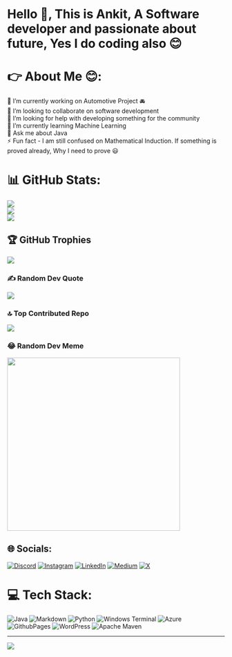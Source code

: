 # Hello 👋, This is Ankit, A Software developer and passionate about future, Yes I do coding also 😊



<!--
**SudegoraAnkit/SudegoraAnkit** is a ✨ _special_ ✨ repository because its `README.md` (this file) appears on your GitHub profile.

Here are some ideas to get you started:

- 🔭 I’m currently working on ...
- 🌱 I’m currently learning ...
- 👯 I’m looking to collaborate on ...
- 🤔 I’m looking for help with ...
- 💬 Ask me about ...
- 📫 How to reach me: ...
- 😄 Pronouns: ...
- ⚡ Fun fact: ...
-->

# 👉 About Me 😊:
🔭 I’m currently working on Automotive Project 🚘<br>👯 I’m looking to collaborate on software development<br>🤝 I’m looking for help with developing something for the community<br>🌱 I’m currently learning Machine Learning <br>💬 Ask me about Java<br>⚡ Fun fact - I am still confused on Mathematical Induction. If something is proved already, Why I need to prove 😃



# 📊 GitHub Stats:
![](https://github-readme-stats.vercel.app/api?username=SudegoraAnkit&theme=dark&hide_border=false&include_all_commits=true&count_private=true)<br/>
![](https://github-readme-streak-stats.herokuapp.com/?user=SudegoraAnkit&theme=dark&hide_border=false)<br/>
![](https://github-readme-stats.vercel.app/api/top-langs/?username=SudegoraAnkit&theme=dark&hide_border=false&include_all_commits=true&count_private=true&layout=compact)

## 🏆 GitHub Trophies
![](https://github-profile-trophy.vercel.app/?username=SudegoraAnkit&theme=radical&no-frame=false&no-bg=false&margin-w=4)

### ✍️ Random Dev Quote
![](https://quotes-github-readme.vercel.app/api?type=vetical&theme=radical)

### 🔝 Top Contributed Repo
![](https://github-contributor-stats.vercel.app/api?username=SudegoraAnkit&limit=5&theme=dark_dimmed&combine_all_yearly_contributions=true)

### 😂 Random Dev Meme
<img src='https://randommeme-five.vercel.app/' style="height: 400px;"/>

## 🌐 Socials:
[![Discord](https://img.shields.io/badge/Discord-%237289DA.svg?logo=discord&logoColor=white)](https://discord.com/channels/@me/1217879670289334343) [![Instagram](https://img.shields.io/badge/Instagram-%23E4405F.svg?logo=Instagram&logoColor=white)](https://instagram.com/ankitsudegora) [![LinkedIn](https://img.shields.io/badge/LinkedIn-%230077B5.svg?logo=linkedin&logoColor=white)](https://in.linkedin.com/in/ankitsudegora) [![Medium](https://img.shields.io/badge/Medium-12100E?logo=medium&logoColor=white)](https://medium.com/@ankitrai.dev) [![X](https://img.shields.io/badge/X-black.svg?logo=X&logoColor=white)](https://twitter.com/sudegora_ankit) 

# 💻 Tech Stack:
![Java](https://img.shields.io/badge/java-%23ED8B00.svg?style=for-the-badge&logo=openjdk&logoColor=white) ![Markdown](https://img.shields.io/badge/markdown-%23000000.svg?style=for-the-badge&logo=markdown&logoColor=white) ![Python](https://img.shields.io/badge/python-3670A0?style=for-the-badge&logo=python&logoColor=ffdd54) ![Windows Terminal](https://img.shields.io/badge/Windows%20Terminal-%234D4D4D.svg?style=for-the-badge&logo=windows-terminal&logoColor=white) ![Azure](https://img.shields.io/badge/azure-%230072C6.svg?style=for-the-badge&logo=microsoftazure&logoColor=white) ![GithubPages](https://img.shields.io/badge/github%20pages-121013?style=for-the-badge&logo=github&logoColor=white) ![WordPress](https://img.shields.io/badge/WordPress-%23117AC9.svg?style=for-the-badge&logo=WordPress&logoColor=white) ![Apache Maven](https://img.shields.io/badge/Apache%20Maven-C71A36?style=for-the-badge&logo=Apache%20Maven&logoColor=white)

---
[![](https://visitcount.itsvg.in/api?id=SudegoraAnkit&icon=5&color=1)](https://visitcount.itsvg.in)

<!-- Proudly created with GPRM ( https://gprm.itsvg.in ) -->
